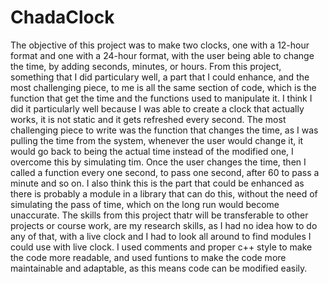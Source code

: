 # ChadaClock

The objective of this project was to make two clocks, one with a 12-hour format and one with a 24-hour format, with the user being able to change the time, by adding seconds, minutes, or hours. From this project, something that I did particulary well, a part that I could enhance, and the most challenging piece, to me is all the same section of code, which is the function that get the time and the functions used to manipulate it. I think I did it particularly well because I was able to create a clock that actually works, it is not static and it gets refreshed every second. The most challenging piece to write was the function that changes the time, as I was pulling the time from the system, whenever the user would change it, it would go back to being the actual time instead of the modified one, I overcome this by simulating tim. Once the user changes the time, then I called a function every one second, to pass one second, after 60 to pass a minute and so on. I also think this is the part that could be enhanced as there is probably a module in a library that can do this, without the need of simulating the pass of time, which on the long run would become unaccurate. The skills from this project thatr will be transferable to other projects or course work, are my research skills, as I had no idea how to do any of that, with a live clock and I had to look all around to find modules I could use with live clock. I used comments and proper c++ style to make the code more readable, and  used funtions to make the code more maintainable and adaptable, as this means code can be modified easily.
